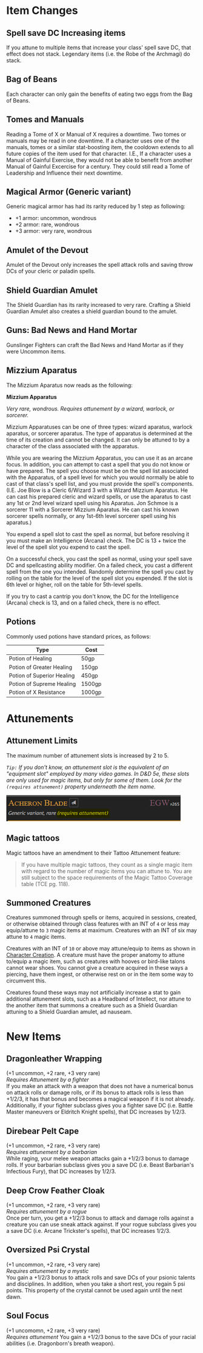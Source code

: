 
# Item Changes

## Spell save DC Increasing items

If you attune to multiple items that increase your class' spell save DC, that effect does not stack. Legendary items (i.e. the Robe of the Archmagi) do stack.

## Bag of Beans

Each character can only gain the benefits of eating two eggs from the Bag of Beans.

## Tomes and Manuals

Reading a Tome of X or Manual of X requires a downtime. Two tomes or manuals may be read in one downtime. If a character uses one of the manuals, tomes or a similar stat-boosting item, the cooldown extends to all future copies of the item used for that character. I.E., If a character uses a Manual of Gainful Exercise, they would not be able to benefit from another Manual of Gainful Excercise for a century. They could still read a Tome of Leadership and Influence their next downtime.

## Magical Armor (Generic variant)

Generic magical armor has had its rarity reduced by 1 step as following:
* +1 armor: uncommon, wondrous
* +2 armor: rare, wondrous
* +3 armor: very rare, wondrous

## Amulet of the Devout

Amulet of the Devout only increases the spell attack rolls and saving throw DCs of your cleric or paladin spells.

## Shield Guardian Amulet

The Shield Guardian has its rarity increased to very rare. Crafting a Shield Guardian Amulet also creates a shield guardian bound to the amulet.

## Guns: Bad News and Hand Mortar

Gunslinger Fighters can craft the Bad News and Hand Mortar as if they were Uncommon items.

## Mizzium Aparatus

The Mizzium Aparatus now reads as the following:

**Mizzium Apparatus** 

_Very rare, wondrous.  Requires attunement by a wizard, warlock, or sorcerer._ 

Mizzium Apparatuses can be one of three types:  wizard aparatus, warlock aparatus, or sorcerer aparatus.  The type of apparatus is determined at the time of its creation and cannot be changed.  It can only be attuned to by a character of the class associated with the apparatus.

While you are wearing the Mizzium Apparatus, you can use it as an arcane focus. In addition, you can attempt to cast a spell that you do not know or have prepared. The spell you choose must be on the spell list associated with the Apparatus, of a spell level for which you would normally be able to cast of that class's spell list, and you must provide the spell's components. (I.E. Joe Blow is a Cleric 6/Wizard 3 with a Wizard Mizzium Aparatus.  He can cast his prepared cleric and wizard spells, or use the aparatus to cast any 1st or 2nd level wizard spell using his Aparatus. Jon Schmoe is a sorcerer 11 with a Sorcerer Mizzium Aparatus.  He can cast his known sorcerer spells normally, or any 1st-6th level sorcerer spell using his aparatus.)

You expend a spell slot to cast the spell as normal, but before resolving it you must make an Intelligence (Arcana) check. The DC is 13 + twice the level of the spell slot you expend to cast the spell.

On a successful check, you cast the spell as normal, using your spell save DC and spellcasting ability modifier. On a failed check, you cast a different spell from the one you intended. Randomly determine the spell you cast by rolling on the table for the level of the spell slot you expended. If the slot is 6th level or higher, roll on the table for 5th-level spells.

If you try to cast a cantrip you don't know, the DC for the Intelligence (Arcana) check is 13, and on a failed check, there is no effect.


## Potions
Commonly used potions have standard prices, as follows:

| Type                        | Cost    |
|-----------------------------|---------|
| Potion of Healing           | 50gp    |
| Potion of Greater Healing   | 150gp   |
| Potion of Superior Healing  | 450gp   |
| Potion of Supreme Healing   | 1500gp  |
| Potion of X Resistance      | 1000gp  |

# Attunements

## Attunement Limits
The maximum number of attunement slots is increased by 2 to 5.

*`Tip:` If you don't know, an attunement slot is the equivalent of an "equipment slot" employed by many video games. In D&D 5e, these slots are only used for magic items, but only for some of them. Look for the `(requires attunement)` property underneath the item name*.

![](../assets/attunement_required.png)

## Magic tattoos

Magic tattoos have an amendment to their Tattoo Attunement feature:

> If you have multiple magic tattoos, they count as a single magic item with regard to the number of magic items you can attune to. You are still subject to the space requirements of the Magic Tattoo Coverage table (TCE pg. 118).

## Summoned Creatures

Creatures summoned through spells or items, acquired in sessions, created, or otherwise obtained through class features with an INT of `4` or less may equip/attune to `3` magic items at maximum. Creatures with an INT of six may attune to `4` magic items.

Creatures with an INT of `10` or above may attune/equip to items as shown in [Character Creation](character_creation.md). A creature must have the proper anatomy to attune to/equip a magic item, such as creatures with hooves or bird-like talons cannot wear shoes. You cannot give a creature acquired in these ways a piercing, have them ingest, or otherwise rest on or in the item some way to circumvent this. 

Creatures found these ways may not artificially increase a stat to gain additional attunement slots, such as a Headband of Intellect, nor attune to the another item that summons a creature such as a Shield Guardian attuning to a Shield Guardian amulet, ad nauseam.

# New Items

## Dragonleather Wrapping
(+1 uncommon, +2 rare, +3 very rare)  </br>
*Requires Attunement by a fighter*  </br>
If you make an attack with a weapon that does not have a numerical bonus on attack rolls or damage rolls, or if its bonus to attack rolls is less than +1/2/3, it has that bonus and becomes a magical weapon if it is not already.  Additionally, if your fighter subclass gives you a fighter save DC (i.e. Battle Master maneuvers or Eldritch Knight spells), that DC increases by 1/2/3.

## Direbear Pelt Cape
(+1 uncommon, +2 rare, +3 very rare) </br>
*Requires attunement by a barbarian*  </br>
While raging, your melee weapon attacks gain a +1/2/3 bonus to damage rolls.  If your barbarian subclass gives you a save DC (i.e. Beast Barbarian's Infectious Fury), that DC increases by 1/2/3. 

## Deep Crow Feather Cloak
(+1 uncommon, +2 rare, +3 very rare)  </br>
*Requires attunement by a rogue*  </br>
Once per turn, you get a +1/2/3 bonus to attack and damage rolls against a creature you can use sneak attack against.  If your rogue subclass gives you a save DC (i.e. Arcane Trickster's spells), that DC increases 1/2/3.

## Oversized Psi Crystal
(+1 uncommon, +2 rare, +3 very rare) </br>
*Requires attunement by a mystic*  </br>
You gain a +1/2/3 bonus to attack rolls and save DCs of your psionic talents and disciplines.  In addition, when you take a short rest, you regain 5 psi points.  This property of the crystal cannot be used again until the next dawn. 

## Soul Focus
(+1 uncomomn, +2 rare, +3 very rare) </br>
*Requires attunement*
You gain a +1/2/3 bonus to the save DCs of your racial abilities (i.e. Dragonborn's breath weapon).
